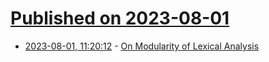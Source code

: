 # [Published on 2023-08-01](index.md)

* [2023-08-01, 11:20:12](https://lobste.rs/s/z2qhlm/on_modularity_lexical_analysis) - [On Modularity of Lexical Analysis](https://matklad.github.io/2023/08/01/on-modularity-of-lexical-analysis.html)
